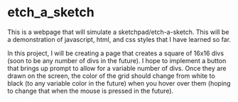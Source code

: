 # etch_a_sketch

This is a webpage that will simulate a sketchpad/etch-a-sketch. This will be a demonstration of javascript, html, and css styles
that I have learned so far.

In this project, I will be creating a page that creates a square of 16x16 divs (soon to be any number of divs in the future).
I hope to implement a button that brings up prompt to allow for a variable number of divs. Once they are drawn on the screen,
the color of the grid should change from white to black (to any variable color in the future) when you hover over them (hoping to
change that when the mouse is pressed in the future).